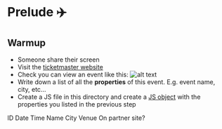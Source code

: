 # Prelude ✈️

## Warmup

- Someone share their screen
- Visit the [ticketmaster website](https://www.ticketmaster.co.uk/search?q=jazz&sort=date&startDate=2024-08-26&endDate=2024-08-26&region=605)
- Check you can view an event like this:
  ![alt text](image.png)
- Write down a list of all the **properties** of this event.
  E.g. event name, city, etc...
- Create a JS file in this directory and create a [JS object](https://javascript.info/object) with the properties you listed in the previous step

ID
Date
Time
Name
City
Venue
On partner site?
